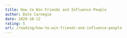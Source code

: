 ```yaml
---
title: How to Win Friends and Influence People
author: Dale Carnegie
date: 2020-10-12
rating: 5
url: /reading/how-to-win-friends-and-influence-people
---
```

